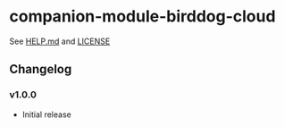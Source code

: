 # companion-module-birddog-cloud

See [HELP.md](./companion/HELP.md) and [LICENSE](./LICENSE)

## Changelog

### v1.0.0

- Initial release
